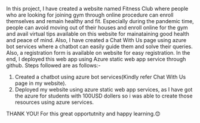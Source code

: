 In this project, I have created a website named Fitness Club where people who are looking for joining gym through online procedure can enroll themselves and remain healthy and fit.
Especially during the pandemic time, people can avoid moving out of their houses and enroll online for the gym and avail virtual tips available on this website for mainataining good health and peace of mind.
Also, I have created a Chat With Us page using azure bot services where a chatbot can easily guide them and solve their queries. 
Also, a registration form is available on website for easy registration. 
In the end, I deployed this web app using Azure static web app service through github. Steps followed are as follows:-

1. Created a chatbot using azure bot services(Kindly refer Chat With Us page in my website).
2. Deployed my website using azure static web app services, as I have got the azure for students with 100USD dollers so i was able to create those resources using azure services.

THANK YOU! For this great opportutnity and happy learning.😊
